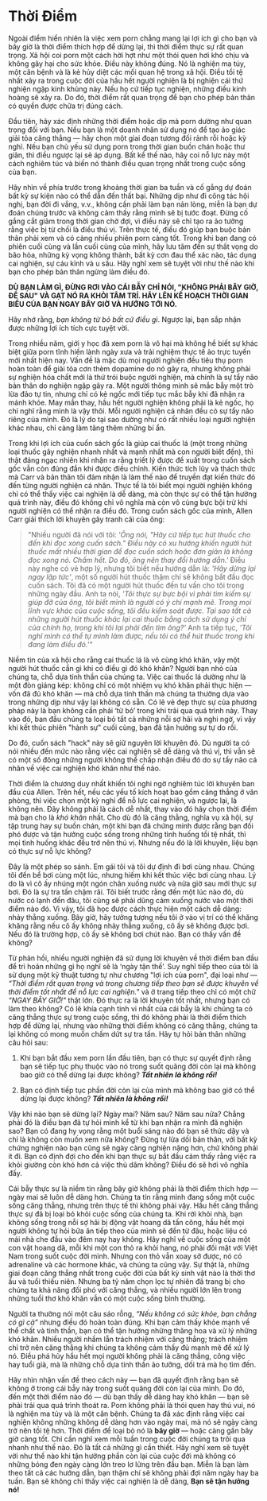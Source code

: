 # Thời Điểm

Ngoài điểm hiển nhiên là việc xem porn chẳng mang lại lợi ích gì cho bạn và bây giờ là thời điểm thích hợp để dừng lại, thì thời điểm thực sự rất quan trọng. Xã hội coi porn một cách hời hợt như một thói quen hơi khó chịu và không gây hại cho sức khỏe. Điều này không đúng. Nó là nghiện ma túy, một căn bệnh và là kẻ hủy diệt các mối quan hệ trong xã hội. Điều tồi tệ nhất xảy ra trong cuộc đời của hầu hết người nghiện là bị nghiện cái thứ nghiện ngập kinh khủng này. Nếu họ cứ tiếp tục nghiện, những điều kinh hoàng sẽ xảy ra. Do đó, thời điểm rất quan trọng để bạn cho phép bản thân có quyền được chữa trị đúng cách.

Đầu tiên, hãy xác định những thời điểm hoặc dịp mà porn dường như quan trọng đối với bạn. Nếu bạn là một doanh nhân sử dụng nó để tạo ảo giác giải tỏa căng thẳng — hãy chọn một giai đoạn tương đối rảnh rỗi hoặc kỳ nghỉ. Nếu bạn chủ yếu sử dụng porn trong thời gian buồn chán hoặc thư giãn, thì điều ngược lại sẽ áp dụng. Bất kể thế nào, hãy coi nỗ lực này một cách nghiêm túc và biến nó thành điều quan trọng nhất trong cuộc sống của bạn.

Hãy nhìn về phía trước trong khoảng thời gian ba tuần và cố gắng dự đoán bất kỳ sự kiện nào có thể dẫn đến thất bại. Những dịp như đi công tác hội nghị, bạn đời đi vắng, v.v., không cần phải làm bạn nản lòng, miễn là bạn dự đoán chúng trước và không cảm thấy rằng mình sẽ bị tước đoạt. Đừng cố gắng cắt giảm trong thời gian chờ đợi, vì điều này sẽ chỉ tạo ra ảo tưởng rằng việc bị từ chối là điều thú vị. Trên thực tế, điều đó giúp bạn buộc bản thân phải xem và có càng nhiều phiên porn càng tốt. Trong khi bạn đang có phiên cuối cùng và lần cuối cùng của mình, hãy lưu tâm đến sự thất vọng do bão hòa, những kỳ vọng không thành, bất kỳ cơn đau thể xác nào, tác dụng cai nghiện, sự cáu kỉnh và u sầu. Hãy nghĩ xem sẽ tuyệt vời như thế nào khi bạn cho phép bản thân ngừng làm điều đó.

**DÙ BẠN LÀM GÌ, ĐỪNG RƠI VÀO CÁI BẪY CHỈ NÓI, "KHÔNG PHẢI BÂY GIỜ, ĐỂ SAU" VÀ GẠT NÓ RA KHỎI TÂM TRÍ. HÃY LÊN KẾ HOẠCH THỜI GIAN BIỂU CỦA BẠN NGAY BÂY GIỜ VÀ HƯỚNG TỚI NÓ.**

Hãy nhớ rằng, *bạn không từ bỏ bất cứ điều gì*. Ngược lại, bạn sắp nhận được những lợi ích tích cực tuyệt vời.

Trong nhiều năm, giới y học đã xem porn là vô hại mà không hề biết sự khác biệt giữa porn tĩnh hiền lành ngày xưa và trải nghiệm thực tế ảo trực tuyến mới nhất hiện nay. Vấn đề là mặc dù mọi người nghiện đều tiêu thụ porn hoàn toàn để giải tỏa cơn thèm dopamine do nó gây ra, nhưng không phải sự nghiện hóa chất mới là thứ trói buộc người nghiện, mà chính là sự tẩy não bản thân do nghiện ngập gây ra. Một người thông minh sẽ mắc bẫy một trò lừa đảo tự tin, nhưng chỉ có kẻ ngốc mới tiếp tục mắc bẫy khi đã nhận ra mánh khóe. May mắn thay, hầu hết người nghiện không phải là kẻ ngốc, họ chỉ nghĩ rằng mình là vậy thôi. Mỗi người nghiện cá nhân đều có sự tẩy não riêng của mình. Đó là lý do tại sao dường như có rất nhiều loại người nghiện khác nhau, chỉ càng làm tăng thêm những bí ẩn.

Trong khi lợi ích của cuốn sách gốc là giúp cai thuốc lá (một trong những loại thuốc gây nghiện nhanh nhất và mạnh nhất mà con người biết đến), thì thật đáng ngạc nhiên khi nhận ra rằng triết lý được đề xuất trong cuốn sách gốc vẫn còn đúng đắn khi được điều chỉnh. Kiến thức tích lũy và thách thức mà Carr và bản thân tôi đảm nhận là làm thế nào để truyền đạt kiến thức đó đến từng người nghiện cá nhân. Thực tế là tôi biết mọi người nghiện không chỉ có thể thấy việc cai nghiện là dễ dàng, mà còn thực sự có thể tận hưởng quá trình này, điều đó không chỉ vô nghĩa mà còn vô cùng bực bội trừ khi người nghiện có thể nhận ra điều đó. Trong cuốn sách gốc của mình, Allen Carr giải thích lời khuyên gây tranh cãi của ông:

> "Nhiều người đã nói với tôi: *'Ông nói, "Hãy cứ tiếp tục hút thuốc cho đến khi đọc xong cuốn sách." Điều này có xu hướng khiến người hút thuốc mất nhiều thời gian để đọc cuốn sách hoặc đơn giản là không đọc xong nó. Chấm hết. Do đó, ông nên thay đổi hướng dẫn.'* Điều này nghe có vẻ hợp lý, nhưng tôi biết nếu hướng dẫn là: *'Hãy dừng lại ngay lập tức'*, một số người hút thuốc thậm chí sẽ không bắt đầu đọc cuốn sách. Tôi đã có một người hút thuốc đến tư vấn cho tôi trong những ngày đầu. Anh ta nói, *'Tôi thực sự bực bội vì phải tìm kiếm sự giúp đỡ của ông, tôi biết mình là người có ý chí mạnh mẽ. Trong mọi lĩnh vực khác của cuộc sống, tôi đều kiểm soát được. Tại sao tất cả những người hút thuốc khác lại cai thuốc bằng cách sử dụng ý chí của chính họ, trong khi tôi lại phải đến tìm ông?'* Anh ta tiếp tục, *'Tôi nghĩ mình có thể tự mình làm được, nếu tôi có thể hút thuốc trong khi đang làm điều đó.'\"*

Niềm tin của xã hội cho rằng cai thuốc lá là vô cùng khó khăn, vậy một người hút thuốc cần gì khi có điều gì đó khó khăn? Người bạn nhỏ của chúng ta, chỗ dựa tinh thần của chúng ta. Việc cai thuốc lá dường như là một đòn giáng kép: không chỉ có một nhiệm vụ khó khăn phải thực hiện — vốn đã đủ khó khăn — mà chỗ dựa tinh thần mà chúng ta thường dựa vào trong những dịp như vậy lại không có sẵn. Có lẽ vẻ đẹp thực sự của phương pháp này là bạn không cần phải ‘từ bỏ’ trong khi trải qua quá trình này. Thay vào đó, ban đầu chúng ta loại bỏ tất cả những nỗi sợ hãi và nghi ngờ, vì vậy khi kết thúc phiên "hành sự" cuối cùng, bạn đã tận hưởng sự tự do rồi.

Do đó, cuốn sách "hack" này sẽ giữ nguyên lời khuyên đó. Dù người ta có nói nhiều đến mức nào rằng việc cai nghiện sẽ dễ dàng và thú vị, thì vẫn sẽ có một số đông những người không thể chấp nhận điều đó do sự tẩy não cá nhân về việc cai nghiện khó khăn như thế nào.

Thời điểm là chương duy nhất khiến tôi nghi ngờ nghiêm túc lời khuyên ban đầu của Allen. Trên hết, nếu các yếu tố kích hoạt bao gồm căng thẳng ở văn phòng, thì việc chọn một kỳ nghỉ để nỗ lực cai nghiện, và ngược lại, là không nên. Đây không phải là cách dễ nhất, thay vào đó hãy chọn thời điểm mà bạn cho là *khó khăn* nhất. Cho dù đó là căng thẳng, nghĩa vụ xã hội, sự tập trung hay sự buồn chán, một khi bạn đã chứng minh được rằng bạn đối phó được và tận hưởng cuộc sống trong những tình huống tồi tệ nhất, thì mọi tình huống khác đều trở nên thú vị. Nhưng nếu đó là lời khuyên, liệu bạn có thực sự nỗ lực không?

Đây là một phép so sánh. Em gái tôi và tôi dự định đi bơi cùng nhau. Chúng tôi đến bể bơi cùng một lúc, nhưng hiếm khi kết thúc việc bơi cùng nhau. Lý do là vì cô ấy nhúng một ngón chân xuống nước và nửa giờ sau mới thực sự bơi. Đó là sự tra tấn chậm rãi. Tôi biết trước rằng đến một lúc nào đó, dù nước có lạnh đến đâu, tôi cũng sẽ phải dũng cảm xuống nước vào một thời điểm nào đó. Vì vậy, tôi đã học được cách thực hiện một cách dễ dàng: nhảy thẳng xuống. Bây giờ, hãy tưởng tượng nếu tôi ở vào vị trí có thể khăng khăng rằng nếu cô ấy không nhảy thẳng xuống, cô ấy sẽ không được bơi. Nếu đó là trường hợp, cô ấy sẽ không bơi chút nào. Bạn có thấy vấn đề không?

Từ phản hồi, nhiều người nghiện đã sử dụng lời khuyên về thời điểm ban đầu để trì hoãn những gì họ nghĩ sẽ là ‘ngày tận thế’. Suy nghĩ tiếp theo của tôi là sử dụng một kỹ thuật tương tự như chương "lợi ích của porn", đại loại như — *“Thời điểm rất quan trọng và trong chương tiếp theo bạn sẽ được khuyên về thời điểm tốt nhất để nỗ lực cai nghiện."* và ở trang tiếp theo chỉ có một chữ *“NGAY BÂY GIỜ!"* thật lớn. Đó thực ra là lời khuyên tốt nhất, nhưng bạn có làm theo không? Có lẽ khía cạnh tinh vi nhất của cái bẫy là khi chúng ta có căng thẳng thực sự trong cuộc sống, thì đó không phải là thời điểm thích hợp để dừng lại, nhưng vào những thời điểm không có căng thẳng, chúng ta lại không có mong muốn chấm dứt sự tra tấn. Hãy tự hỏi bản thân những câu hỏi sau:

1. Khi bạn bắt đầu xem porn lần đầu tiên, bạn có thực sự quyết định rằng bạn sẽ tiếp tục phụ thuộc vào nó trong suốt quãng đời còn lại mà không bao giờ có thể dừng lại được không? ***Tất nhiên là không rồi!***

2. Bạn có định tiếp tục phần đời còn lại của mình mà không bao giờ có thể dừng lại được không? ***Tất nhiên là không rồi!***

Vậy khi nào bạn sẽ dừng lại? Ngày mai? Năm sau? Năm sau nữa? Chẳng phải đó là điều bạn đã tự hỏi mình kể từ khi bạn nhận ra mình đã nghiện sao? Bạn có đang hy vọng rằng một buổi sáng nào đó bạn sẽ thức dậy và chỉ là không còn muốn xem nữa không? Đừng tự lừa dối bản thân, với bất kỳ chứng nghiện nào bạn cũng sẽ ngày càng nghiện nặng hơn, chứ không phải ít đi. Bạn có định đợi cho đến khi bạn thực sự bắt đầu cảm thấy rằng việc ra khỏi giường còn khó hơn cả việc thủ dâm không? Điều đó sẽ hơi vô nghĩa đấy.

Cái bẫy thực sự là niềm tin rằng bây giờ không phải là thời điểm thích hợp — ngày mai sẽ luôn dễ dàng hơn. Chúng ta tin rằng mình đang sống một cuộc sống căng thẳng, nhưng trên thực tế thì không phải vậy. Hầu hết căng thẳng thực sự đã bị loại bỏ khỏi cuộc sống của chúng ta. Khi rời khỏi nhà, bạn không sống trong nỗi sợ hãi bị động vật hoang dã tấn công, hầu hết mọi người không tự hỏi bữa ăn tiếp theo của mình sẽ đến từ đâu, hoặc liệu có mái nhà che đầu vào đêm nay hay không. Hãy nghĩ về cuộc sống của một con vật hoang dã, mỗi khi một con thỏ ra khỏi hang, nó phải đối mặt với Việt Nam trong suốt cuộc đời mình. Nhưng con thỏ vẫn xoay sở được, nó có adrenaline và các hormone khác, và chúng ta cũng vậy. Sự thật là, những giai đoạn căng thẳng nhất trong cuộc đời của bất kỳ sinh vật nào là thời thơ ấu và tuổi thiếu niên. Nhưng ba tỷ năm chọn lọc tự nhiên đã trang bị cho chúng ta khả năng đối phó với căng thẳng, và nhiều người lớn lên trong những tuổi thơ khó khăn vẫn có một cuộc sống bình thường.

Người ta thường nói một câu sáo rỗng, *“Nếu không có sức khỏe, bạn chẳng có gì cả”* nhưng điều đó hoàn toàn đúng. Khi bạn cảm thấy khỏe mạnh về thể chất và tinh thần, bạn có thể tận hưởng những thăng hoa và xử lý những khó khăn. Nhiều người nhầm lẫn trách nhiệm với căng thẳng; trách nhiệm chỉ trở nên căng thẳng khi chúng ta không cảm thấy đủ mạnh mẽ để xử lý nó. Điều phá hủy hầu hết mọi người không phải là căng thẳng, công việc hay tuổi già, mà là những chỗ dựa tinh thần ảo tưởng, dối trá mà họ tìm đến.

Hãy nhìn nhận vấn đề theo cách này — bạn đã quyết định rằng bạn sẽ không ở trong cái bẫy này trong suốt quãng đời còn lại của mình. Do đó, đến một thời điểm nào đó — dù bạn thấy dễ dàng hay khó khăn — bạn sẽ phải trải qua quá trình thoát ra. Porn không phải là thói quen hay thú vui, nó là nghiện ma túy và là một căn bệnh. Chúng ta đã xác định rằng việc cai nghiện không những không dễ dàng hơn vào ngày mai, mà nó sẽ ngày càng trở nên tồi tệ hơn. Thời điểm để loại bỏ nó là **bây giờ** — hoặc càng gần bây giờ càng tốt. Chỉ cần nghĩ xem mỗi tuần trong cuộc đời chúng ta trôi qua nhanh như thế nào. Đó là tất cả những gì cần thiết. Hãy nghĩ xem sẽ tuyệt vời như thế nào khi tận hưởng phần còn lại của cuộc đời mà không có những bóng đen ngày càng lớn treo lơ lửng trên đầu bạn. Miễn là bạn làm theo tất cả các hướng dẫn, bạn thậm chí sẽ không phải đợi năm ngày hay ba tuần. Bạn sẽ không chỉ thấy việc cai nghiện là dễ dàng, **Bạn sẽ tận hưởng nó!**

